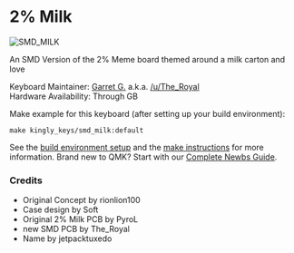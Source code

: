 # 2% Milk

![SMD_MILK](https://i.imgur.com/oAeKSGF.jpg)

An SMD Version of the 2% Meme board themed around a milk carton and love

Keyboard Maintainer: [Garret G.](https://github.com/TheRoyalSweatshirt) a.k.a. [/u/The_Royal](https://www.reddit.com/user/The_Royal)  
Hardware Availability: Through GB

Make example for this keyboard (after setting up your build environment):

    make kingly_keys/smd_milk:default

See the [build environment setup](https://docs.qmk.fm/#/getting_started_build_tools) and the [make instructions](https://docs.qmk.fm/#/getting_started_make_guide) for more information. Brand new to QMK? Start with our [Complete Newbs Guide](https://docs.qmk.fm/#/newbs).

### Credits
+ Original Concept by rionlion100
+ Case design by Soft
+ Original 2% Milk PCB by PyroL
+ new SMD PCB by The_Royal
+ Name by jetpacktuxedo
